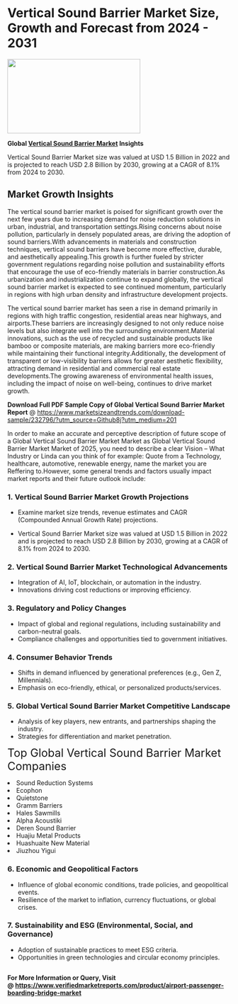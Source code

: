 <H1>Vertical Sound Barrier Market Size, Growth and Forecast from 2024 - 2031</H1><img class="aligncenter size-medium wp-image-584254" src="https://thirdeyenews.in/wp-content/uploads/2024/09/Global-Market-Research-300x168.jpeg" alt="" width="300" height="168" /><p><strong>Global&nbsp;<a href="https://www.marketsizeandtrends.com/download-sample/232796/?utm_source=Github8j?utm_medium=201">Vertical Sound Barrier Market</a> Insights</strong></p><p>Vertical Sound Barrier Market size was valued at USD 1.5 Billion in 2022 and is projected to reach USD 2.8 Billion by 2030, growing at a CAGR of 8.1% from 2024 to 2030.</p><p><h2>Market Growth Insights</h2> <p>The vertical sound barrier market is poised for significant growth over the next few years due to increasing demand for noise reduction solutions in urban, industrial, and transportation settings.Rising concerns about noise pollution, particularly in densely populated areas, are driving the adoption of sound barriers.With advancements in materials and construction techniques, vertical sound barriers have become more effective, durable, and aesthetically appealing.This growth is further fueled by stricter government regulations regarding noise pollution and sustainability efforts that encourage the use of eco-friendly materials in barrier construction.As urbanization and industrialization continue to expand globally, the vertical sound barrier market is expected to see continued momentum, particularly in regions with high urban density and infrastructure development projects.</p> <p>The vertical sound barrier market has seen a rise in demand primarily in regions with high traffic congestion, residential areas near highways, and airports.These barriers are increasingly designed to not only reduce noise levels but also integrate well into the surrounding environment.Material innovations, such as the use of recycled and sustainable products like bamboo or composite materials, are making barriers more eco-friendly while maintaining their functional integrity.Additionally, the development of transparent or low-visibility barriers allows for greater aesthetic flexibility, attracting demand in residential and commercial real estate developments.The growing awareness of environmental health issues, including the impact of noise on well-being, continues to drive market growth.</p> <p><span class=""><strong>Download Full PDF Sample Copy of Global Vertical Sound Barrier Market Report</strong> @ <a href="https://www.marketsizeandtrends.com/download-sample/232796/?utm_source=Github8j?utm_medium=201" target="_blank">https://www.marketsizeandtrends.com/download-sample/232796/?utm_source=Github8j?utm_medium=201</a></span></p><p>In order to make an accurate and perceptive description of future scope of a Global&nbsp;Vertical Sound Barrier Market Market as Global&nbsp;Vertical Sound Barrier Market Market of 2025, you need to describe a clear Vision &ndash; What Industry or Linda can you think of for example: Quote from a Technology, healthcare, automotive, renewable energy, name the market you are Reffering to.However, some general trends and factors usually impact market reports and their future outlook include:</p><h3>1.&nbsp;<strong>Vertical Sound Barrier Market Growth Projections</strong></h3><ul><li>Examine market size trends, revenue estimates and CAGR (Compounded Annual Growth Rate) projections.</li><li><p>Vertical Sound Barrier Market size was valued at USD 1.5 Billion in 2022 and is projected to reach USD 2.8 Billion by 2030, growing at a CAGR of 8.1% from 2024 to 2030.</p></li></ul><h3>2.&nbsp;<strong>Vertical Sound Barrier Market Technological Advancements</strong></h3><ul><li>Integration of AI, IoT, blockchain, or automation in the industry.</li><li>Innovations driving cost reductions or improving efficiency.</li></ul><h3>3.&nbsp;<strong>Regulatory and Policy Changes</strong></h3><ul><li>Impact of global and regional regulations, including sustainability and carbon-neutral goals.</li><li>Compliance challenges and opportunities tied to government initiatives.</li></ul><h3>4.&nbsp;<strong>Consumer Behavior Trends</strong></h3><ul><li>Shifts in demand influenced by generational preferences (e.g., Gen Z, Millennials).</li><li>Emphasis on eco-friendly, ethical, or personalized products/services.</li></ul><h3>5.&nbsp;<strong>Global Vertical Sound Barrier Market Competitive Landscape</strong></h3><ul><li>Analysis of key players, new entrants, and partnerships shaping the industry.</li><li>Strategies for differentiation and market penetration.</li></ul><p data-pm-slice="1 1 []"><span style="color: inherit; font-family: inherit; font-size: 25px;">Top Global Vertical Sound Barrier Market Companies</span></p><div class="" data-test-id=""><p><li>Sound Reduction Systems</li><li> Ecophon</li><li> Quietstone</li><li> Gramm Barriers</li><li> Hales Sawmills</li><li> Alpha Acoustiki</li><li> Deren Sound Barrier</li><li> Huajiu Metal Products</li><li> Huashuaite New Material</li><li> Jiuzhou Yigui</li></p></div><h3>6.&nbsp;<strong>Economic and Geopolitical Factors</strong></h3><ul><li>Influence of global economic conditions, trade policies, and geopolitical events.</li><li>Resilience of the market to inflation, currency fluctuations, or global crises.</li></ul><h3>7.&nbsp;<strong>Sustainability and ESG (Environmental, Social, and Governance)</strong></h3><ul><li>Adoption of sustainable practices to meet ESG criteria.</li><li>Opportunities in green technologies and circular economy principles.</li></ul><h2><strong style="font-size: 14px;">For More Information or Query, Visit @&nbsp;</strong><a style="background-color: #ffffff; font-size: 14px;" href="https://www.marketsizeandtrends.com/report/vertical-sound-barrier-market/" target="_blank">https://www.verifiedmarketreports.com/product/airport-passenger-boarding-bridge-market</a></h2>